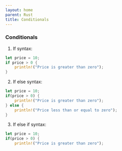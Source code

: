 ```yaml
---
layout: home
parent: Rust
title: Conditionals 
---
```

### Conditionals

1. If
syntax: 
```rs
let price = 10;
if price > 0 {
    println!("Price is greater than zero");
}
```

2. If else 
syntax: 
```rs
let price = 10;
if(price > 0) {
    println!("Price is greater than zero");
} else {
    println!("Price less than or equal to zero");
}
```

3. If else if
syntax: 
```rs
let price = 10;
if(price > 0) {
    println!("Price is greater than zero");
